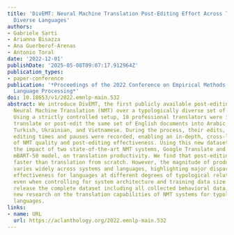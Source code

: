 ```yaml
---
title: 'DivEMT: Neural Machine Translation Post-Editing Effort Across Typologically
  Diverse Languages'
authors:
- Gabriele Sarti
- Arianna Bisazza
- Ana Guerberof-Arenas
- Antonio Toral
date: '2022-12-01'
publishDate: '2025-05-08T09:07:17.912964Z'
publication_types:
- paper-conference
publication: '*Proceedings of the 2022 Conference on Empirical Methods in Natural
  Language Processing*'
doi: 10.18653/v1/2022.emnlp-main.532
abstract: We introduce DivEMT, the first publicly available post-editing study of
  Neural Machine Translation (NMT) over a typologically diverse set of target languages.
  Using a strictly controlled setup, 18 professional translators were instructed to
  translate or post-edit the same set of English documents into Arabic, Dutch, Italian,
  Turkish, Ukrainian, and Vietnamese. During the process, their edits, keystrokes,
  editing times and pauses were recorded, enabling an in-depth, cross-lingual evaluation
  of NMT quality and post-editing effectiveness. Using this new dataset, we assess
  the impact of two state-of-the-art NMT systems, Google Translate and the multilingual
  mBART-50 model, on translation productivity. We find that post-editing is consistently
  faster than translation from scratch. However, the magnitude of productivity gains
  varies widely across systems and languages, highlighting major disparities in post-editing
  effectiveness for languages at different degrees of typological relatedness to English,
  even when controlling for system architecture and training data size. We publicly
  release the complete dataset including all collected behavioral data, to foster
  new research on the translation capabilities of NMT systems for typologically diverse
  languages.
links:
- name: URL
  url: https://aclanthology.org/2022.emnlp-main.532
---
```

